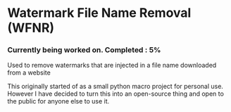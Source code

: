 # Watermark File Name Removal (WFNR)
### Currently being worked on. Completed : 5%

Used to remove watermarks that are injected in a file name downloaded from a website

This originally started of as a small python macro project for personal use. However I have decided to turn this into an open-source thing and open to the public for anyone else to use it.
